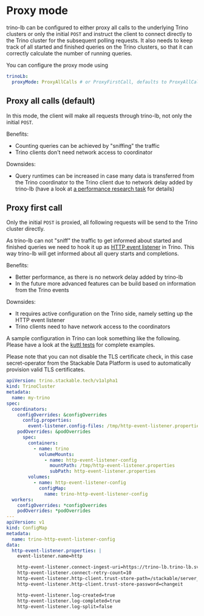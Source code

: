 # Proxy mode

trino-lb can be configured to either proxy all calls to the underlying Trino clusters or only the initial `POST` and instruct the client to connect directly to the Trino cluster for the subsequent polling requests.
It also needs to keep track of all started and finished queries on the Trino clusters, so that it can correctly calculate the number of running queries.

You can configure the proxy mode using

```yaml
trinoLb:
  proxyMode: ProxyAllCalls # or ProxyFirstCall, defaults to ProxyAllCalls
```

## Proxy all calls (default)

In this mode, the client will make all requests through trino-lb, not only the initial `POST`.

Benefits:

* Counting queries can be achieved by "sniffing" the traffic
* Trino clients don't need network access to coordinator

Downsides:

* Query runtimes can be increased in case many data is transferred from the Trino coordinator to the Trino client due to network delay added by trino-lb (have a look at [a performance research task](https://github.com/stackabletech/trino-lb/issues/72) for details)

## Proxy first call

Only the initial `POST` is proxied, all following requests will be send to the Trino cluster directly.

As trino-lb can not "sniff" the traffic to get informed about started and finished queries we need to hook it up as [HTTP event listener](https://trino.io/docs/current/admin/event-listeners-http.html) in Trino.
This way trino-lb will get informed about all query starts and completions.

Benefits:

* Better performance, as there is no network delay added by trino-lb
* In the future more advanced features can be build based on information from the Trino events

Downsides:

* It requires active configuration on the Trino side, namely setting up the HTTP event listener
* Trino clients need to have network access to the coordinators

A sample configuration in Trino can look something like the following.
Please have a look at the [kuttl tests](https://github.com/stackabletech/trino-lb/tree/feat/trino-query-events/tests/templates/kuttl/) for complete examples.

Please note that you can not disable the TLS certificate check, in this case secret-operator from the Stackable Data Platform is used to automatically provision valid TLS certificates.

```yaml
apiVersion: trino.stackable.tech/v1alpha1
kind: TrinoCluster
metadata:
  name: my-trino
spec:
  coordinators:
    configOverrides: &configOverrides
      config.properties:
        event-listener.config-files: /tmp/http-event-listener.properties
    podOverrides: &podOverrides
      spec:
        containers:
          - name: trino
            volumeMounts:
              - name: http-event-listener-config
                mountPath: /tmp/http-event-listener.properties
                subPath: http-event-listener.properties
        volumes:
          - name: http-event-listener-config
            configMap:
              name: trino-http-event-listener-config
  workers:
    configOverrides: *configOverrides
    podOverrides: *podOverrides
---
apiVersion: v1
kind: ConfigMap
metadata:
  name: trino-http-event-listener-config
data:
  http-event-listener.properties: |
    event-listener.name=http

    http-event-listener.connect-ingest-uri=https://trino-lb.trino-lb.svc.cluster.local:8443/v1/trino-event-listener
    http-event-listener.connect-retry-count=10
    http-event-listener.http-client.trust-store-path=/stackable/server_tls/truststore.p12
    http-event-listener.http-client.trust-store-password=changeit

    http-event-listener.log-created=true
    http-event-listener.log-completed=true
    http-event-listener.log-split=false
```
